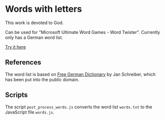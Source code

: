 # Words with letters

This work is devoted to God.

Can be used for "Microsoft Ultimate Word Games - Word Twister".
Currently only has a German word list.

[Try it here](https://sanjosolutions.github.io/words-with-letters/)

## References

The word list is based on [Free German Dictionary](https://sourceforge.net/projects/germandict/) by Jan Schreiber, 
which has been put into the public domain.


## Scripts

The script `post_process_words.js` converts the word list `words.txt` to the JavaScript file `words.js`.
